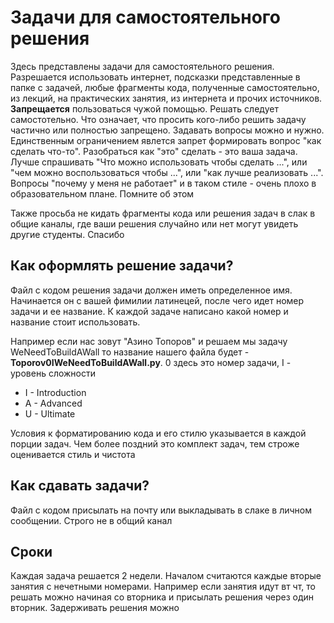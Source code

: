 # Задачи для самостоятельного решения

Здесь представлены задачи для самостоятельного решения. Разрешается использовать интернет, подсказки представленные в папке с задачей, любые фрагменты кода, полученные самостоятельно, из лекций, на практических занятия, из интернета и прочих источников. __Запрещается__ пользоваться чужой помощью. Решать следует самостотельно. Что означает, что просить кого-либо решить задачу частично или полностью запрещено. Задавать вопросы можно и нужно. Единственным ограничением явлется запрет формировать вопрос "как сделать что-то".  Разобраться как "это" сделать - это ваша задача. Лучше спрашивать "Что можно использовать чтобы сделать ...", или "чем можно воспользоваться чтобы ...", или "как лучше реализовать ...". Вопросы "почему у меня не работает" и в таком стиле - очень плохо в образовательном плане. Помните об этом

Также просьба не кидать фрагменты кода или решения задач в слак в общие каналы, где ваши решения случайно или нет могут увидеть другие студенты. Спасибо

## Как оформлять решение задачи?

Файл с кодом решения задачи должен иметь определенное имя. Начинается он с вашей фимилии латинецей, после чего идет номер задачи и ее название. К каждой задаче написано какой номер и название стоит использовать.

Например если нас зовут "Азино Топоров" и решаем мы задачу WeNeedToBuildAWall то название нашего файла будет - __Toporov0IWeNeedToBuildAWall.py__. 0 здесь это номер задачи, I - уровень сложности

- I - Introduction
- A - Advanced
- U - Ultimate

Условия к форматированию кода и его стилю указывается в каждой порции задач. Чем более поздний это комплект задач, тем строже оценивается стиль и чистота

## Как сдавать задачи?

Файл с кодом присылать на почту или выкладывать в слаке в личном сообщении. Строго не в общий канал

## Сроки

Каждая задача решается 2 недели. Началом считаются каждые вторые занятия с нечетными номерами. Например если занятия идут вт чт, то решать можно начиная со вторника и присылать решения через один вторник. Задерживать решения можно